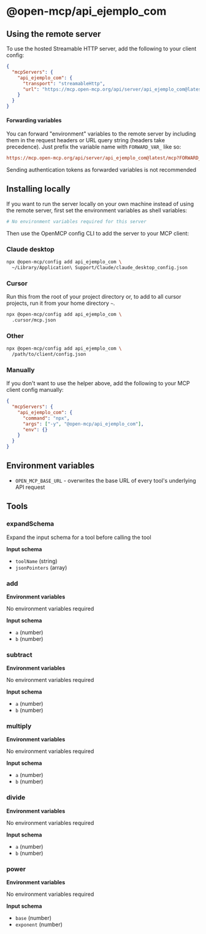 # @open-mcp/api_ejemplo_com

## Using the remote server

To use the hosted Streamable HTTP server, add the following to your client config:

```json
{
  "mcpServers": {
    "api_ejemplo_com": {
      "transport": "streamableHttp",
      "url": "https://mcp.open-mcp.org/api/server/api_ejemplo_com@latest/mcp"
    }
  }
}
```

#### Forwarding variables

You can forward "environment" variables to the remote server by including them in the request headers or URL query string (headers take precedence). Just prefix the variable name with `FORWARD_VAR_` like so:

```ini
https://mcp.open-mcp.org/api/server/api_ejemplo_com@latest/mcp?FORWARD_VAR_OPEN_MCP_BASE_URL=https%3A%2F%2Fapi.example.com
```

<Callout title="Security" type="warn">
  Sending authentication tokens as forwarded variables is not recommended
</Callout>

## Installing locally

If you want to run the server locally on your own machine instead of using the remote server, first set the environment variables as shell variables:

```bash
# No environment variables required for this server
```

Then use the OpenMCP config CLI to add the server to your MCP client:

### Claude desktop

```bash
npx @open-mcp/config add api_ejemplo_com \
  ~/Library/Application\ Support/Claude/claude_desktop_config.json
```

### Cursor

Run this from the root of your project directory or, to add to all cursor projects, run it from your home directory `~`.

```bash
npx @open-mcp/config add api_ejemplo_com \
  .cursor/mcp.json
```

### Other

```bash
npx @open-mcp/config add api_ejemplo_com \
  /path/to/client/config.json
```

### Manually

If you don't want to use the helper above, add the following to your MCP client config manually:

```json
{
  "mcpServers": {
    "api_ejemplo_com": {
      "command": "npx",
      "args": ["-y", "@open-mcp/api_ejemplo_com"],
      "env": {}
    }
  }
}
```

## Environment variables

- `OPEN_MCP_BASE_URL` - overwrites the base URL of every tool's underlying API request


## Tools

### expandSchema

Expand the input schema for a tool before calling the tool

**Input schema**

- `toolName` (string)
- `jsonPointers` (array)

### add

**Environment variables**

No environment variables required

**Input schema**

- `a` (number)
- `b` (number)

### subtract

**Environment variables**

No environment variables required

**Input schema**

- `a` (number)
- `b` (number)

### multiply

**Environment variables**

No environment variables required

**Input schema**

- `a` (number)
- `b` (number)

### divide

**Environment variables**

No environment variables required

**Input schema**

- `a` (number)
- `b` (number)

### power

**Environment variables**

No environment variables required

**Input schema**

- `base` (number)
- `exponent` (number)
